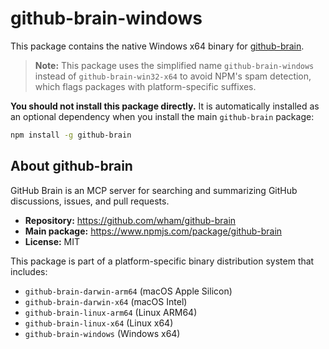 # github-brain-windows

This package contains the native Windows x64 binary for [github-brain](https://www.npmjs.com/package/github-brain).

> **Note:** This package uses the simplified name `github-brain-windows` instead of `github-brain-win32-x64` to avoid NPM's spam detection, which flags packages with platform-specific suffixes.

**You should not install this package directly.** It is automatically installed as an optional dependency when you install the main `github-brain` package:

```bash
npm install -g github-brain
```

## About github-brain

GitHub Brain is an MCP server for searching and summarizing GitHub discussions, issues, and pull requests.

- **Repository:** https://github.com/wham/github-brain
- **Main package:** https://www.npmjs.com/package/github-brain
- **License:** MIT

This package is part of a platform-specific binary distribution system that includes:

- `github-brain-darwin-arm64` (macOS Apple Silicon)
- `github-brain-darwin-x64` (macOS Intel)
- `github-brain-linux-arm64` (Linux ARM64)
- `github-brain-linux-x64` (Linux x64)
- `github-brain-windows` (Windows x64)
